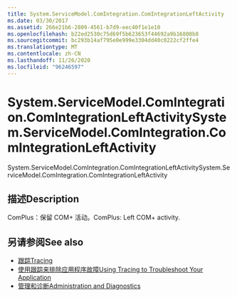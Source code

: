 ```yaml
---
title: System.ServiceModel.ComIntegration.ComIntegrationLeftActivity
ms.date: 03/30/2017
ms.assetid: 266e21b6-2809-4561-b7d9-eec40f1e1e10
ms.openlocfilehash: b22ed2530c75d69f5b623653f44692a9b16808b8
ms.sourcegitcommit: bc293b14af795e0e999e3304dd40c0222cf2ffe4
ms.translationtype: MT
ms.contentlocale: zh-CN
ms.lasthandoff: 11/26/2020
ms.locfileid: "96246597"
---
```

# <a name="systemservicemodelcomintegrationcomintegrationleftactivity"></a><span data-ttu-id="233a6-102">System.ServiceModel.ComIntegration.ComIntegrationLeftActivity</span><span class="sxs-lookup"><span data-stu-id="233a6-102">System.ServiceModel.ComIntegration.ComIntegrationLeftActivity</span></span>

<span data-ttu-id="233a6-103">System.ServiceModel.ComIntegration.ComIntegrationLeftActivity</span><span class="sxs-lookup"><span data-stu-id="233a6-103">System.ServiceModel.ComIntegration.ComIntegrationLeftActivity</span></span>  
  
## <a name="description"></a><span data-ttu-id="233a6-104">描述</span><span class="sxs-lookup"><span data-stu-id="233a6-104">Description</span></span>  

 <span data-ttu-id="233a6-105">ComPlus：保留 COM+ 活动。</span><span class="sxs-lookup"><span data-stu-id="233a6-105">ComPlus: Left COM+ activity.</span></span>  
  
## <a name="see-also"></a><span data-ttu-id="233a6-106">另请参阅</span><span class="sxs-lookup"><span data-stu-id="233a6-106">See also</span></span>

- [<span data-ttu-id="233a6-107">跟踪</span><span class="sxs-lookup"><span data-stu-id="233a6-107">Tracing</span></span>](index.md)
- [<span data-ttu-id="233a6-108">使用跟踪来排除应用程序故障</span><span class="sxs-lookup"><span data-stu-id="233a6-108">Using Tracing to Troubleshoot Your Application</span></span>](using-tracing-to-troubleshoot-your-application.md)
- [<span data-ttu-id="233a6-109">管理和诊断</span><span class="sxs-lookup"><span data-stu-id="233a6-109">Administration and Diagnostics</span></span>](../index.md)
